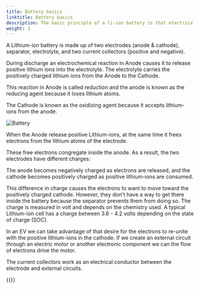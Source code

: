 ```yaml
---
title: Battery basics
linktitle: Battery basics
description: The basic principle of a li-ion battery is that electrical energy is created by an electrochemical reaction between two metals of different affinities.
weight: 1
---
```

<!-- markdownlint-disable MD033 -->
A Lithium-ion battery is made up of two electrodes (anode & cathode), separator, electrolyte, and two current collectors (positive and negative).

During discharge an electrochemical reaction in Anode causes it to release positive lithium ions into the electrolyte.
The electrolyte carries the positively charged lithium ions from the Anode to the Cathode.

This reaction in Anode is called reduction and the anode is known as the reducing agent because it loses lithium atoms.

The Cathode is known as the oxidizing agent because it accepts lithium-ions from the anode.

![Battery](batteryconcept.drawio.svg "Battery concept")

When the Anode release positive Lithium-ions, at the same time it frees electrons from the lithium atoms of the electrode.

These free electrons congregate inside the anode. As a result, the two electrodes have different charges:

The anode becomes negatively charged as electrons are released, and the cathode becomes positively charged as positive lithium-ions are consumed.

This difference in charge causes the electrons to want to move toward the positively charged cathode. However, they don't have a way to get there inside the battery because the separator prevents them from doing so. The charge is measured in volt and depends on the chemistry used. A typical Lithium-ion cell has a charge between 3.6 - 4.2 volts depending on the state of charge (SOC).

In an EV we can take advantage of that desire for the electrons to re-unite with the positive lithium-ions in the cathode. If we
create an external circuit through an electric motor or another electronic component we can the flow of electrons drive the motor.

The current collectors work as an electrical conductor between the electrode and external circuits.

{{<children description="true" />}}

